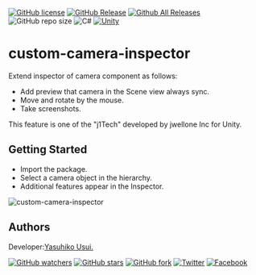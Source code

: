 [![GitHub license](https://img.shields.io/github/license/jwellone/custom-camera-inspector.svg?style=plastic)](https://github.com/jwellone/custom-camera-inspector/blob/main/LICENSE)
[![GitHub Release](https://img.shields.io/github/v/release/jwellone/custom-camera-inspector.svg?style=plastic)](https://GitHub.com/jwellone/custom-camera-inspector/releases/latest)
[![Github All Releases](https://img.shields.io/github/downloads/jwellone/custom-camera-inspector/total?color=blue&style=plastic)](https://GitHub.com/jwellone/custom-camera-inspector/releases)
![GitHub repo size](https://img.shields.io/github/repo-size/jwellone/custom-camera-inspector?label=size&style=plastic)
![C#](https://img.shields.io/badge/C%23-239120?logo=c-sharp&style=plastic)
[![Unity](https://img.shields.io/badge/Unity-100000?logo=unity&style=plastic)](https://unity.com)


# custom-camera-inspector
Extend inspector of camera component as follows:
- Add preview that camera in the Scene view always sync.
- Move and rotate by the mouse.
- Take screenshots.

This feature is one of the "j1Tech" developed by jwellone Inc for Unity.


## Getting Started
- Import the package.
- Select a camera object in the hierarchy.
- Additional features appear in the Inspector.

![custom-camera-inspector](https://user-images.githubusercontent.com/85072161/127937689-153c0f82-0a45-42fa-973a-cbe976b3f890.gif)

## Authors
Developer:[Yasuhiko Usui.](https://github.com/UsuiYasuhiko-jw1)

[![GitHub watchers](https://img.shields.io/github/watchers/jwellone/custom-camera-inspector.svg?style=social&label=Watch)](https://GitHub.com/jwellone/custom-camera-inspector/watchers/)
[![GitHub stars](https://img.shields.io/github/stars/jwellone/custom-camera-inspector.svg?style=social&label=Stars)](https://GitHub.com/jwellone/custom-camera-inspector/stargazers)
[![GitHub fork](https://img.shields.io/github/forks/jwellone/custom-camera-inspector.svg?style=social&label=Fork)](https://GitHub.com/jwellone/custom-camera-inspector/network/members)
[![Twitter](https://img.shields.io/twitter/follow/jwellone?label=Twitter&logo=twitter&style=social)](http://twitter.com/jwellone)
[![Facebook](https://img.shields.io/badge/Facebook-1877F2?style=for-the-badge&logo=facebook&logoColor=white&style=plastic)](https://www.facebook.com/jwellone)
